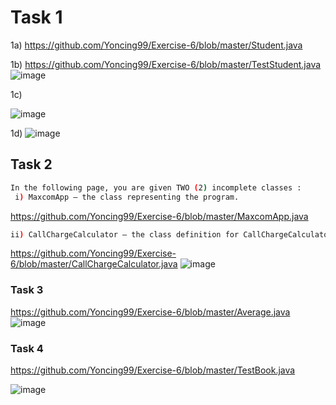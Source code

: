 # Task 1
1a)
https://github.com/Yoncing99/Exercise-6/blob/master/Student.java

1b)
https://github.com/Yoncing99/Exercise-6/blob/master/TestStudent.java
![image](https://user-images.githubusercontent.com/55395418/79049315-809c1b00-7c55-11ea-9723-48ff10f45605.png)

1c)

![image](https://user-images.githubusercontent.com/55395418/79050750-ab3ea180-7c5e-11ea-8124-b993c8b8ecb0.png)

1d)
![image](https://user-images.githubusercontent.com/55395418/79050795-f789e180-7c5e-11ea-9f63-1148163d4b6e.png)
## Task 2
```bash
In the following page, you are given TWO (2) incomplete classes :
 i) MaxcomApp – the class representing the program. 
```
https://github.com/Yoncing99/Exercise-6/blob/master/MaxcomApp.java
```bash
ii) CallChargeCalculator – the class definition for CallChargeCalculator object to be used in MaxcomApp.
```
https://github.com/Yoncing99/Exercise-6/blob/master/CallChargeCalculator.java
![image](https://user-images.githubusercontent.com/55395418/79051150-286b1600-7c61-11ea-8318-4955fb83d770.png)
### Task 3
https://github.com/Yoncing99/Exercise-6/blob/master/Average.java
![image](https://user-images.githubusercontent.com/55395418/79051616-a92b1180-7c63-11ea-901f-75b50bd76ab7.png)
### Task 4
https://github.com/Yoncing99/Exercise-6/blob/master/TestBook.java

![image](https://user-images.githubusercontent.com/55395418/79052419-f8c00c00-7c68-11ea-9044-9466808cee0f.png)
